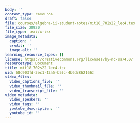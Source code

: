 ```yaml
---
body: ''
content_type: resource
draft: false
file: courses/algebra-ii-student-notes/mit18_702s22_lec4.tex
file_size: 20920
file_type: text/x-tex
image_metadata:
  caption: ''
  credit: ''
  image-alt: ''
learning_resource_types: []
license: https://creativecommons.org/licenses/by-nc-sa/4.0/
resourcetype: Document
title: mit18_702s22_lec4.tex
uid: 68c903fd-3ec1-43a5-b53c-4b6dd8621663
video_files:
  video_captions_file: ''
  video_thumbnail_file: ''
  video_transcript_file: ''
video_metadata:
  video_speakers: ''
  video_tags: ''
  youtube_description: ''
  youtube_id: ''
---
```

